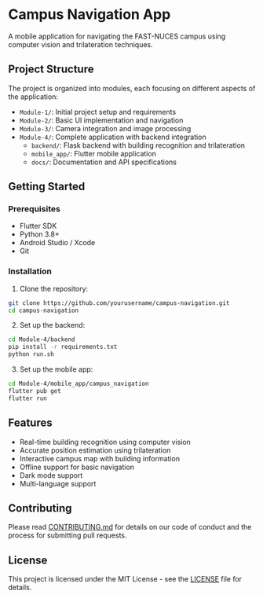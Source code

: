 # Campus Navigation App

A mobile application for navigating the FAST-NUCES campus using computer vision and trilateration techniques.

## Project Structure

The project is organized into modules, each focusing on different aspects of the application:

- `Module-1/`: Initial project setup and requirements
- `Module-2/`: Basic UI implementation and navigation
- `Module-3/`: Camera integration and image processing
- `Module-4/`: Complete application with backend integration
  - `backend/`: Flask backend with building recognition and trilateration
  - `mobile_app/`: Flutter mobile application
  - `docs/`: Documentation and API specifications

## Getting Started

### Prerequisites

- Flutter SDK
- Python 3.8+
- Android Studio / Xcode
- Git

### Installation

1. Clone the repository:
```bash
git clone https://github.com/yourusername/campus-navigation.git
cd campus-navigation
```

2. Set up the backend:
```bash
cd Module-4/backend
pip install -r requirements.txt
python run.sh
```

3. Set up the mobile app:
```bash
cd Module-4/mobile_app/campus_navigation
flutter pub get
flutter run
```

## Features

- Real-time building recognition using computer vision
- Accurate position estimation using trilateration
- Interactive campus map with building information
- Offline support for basic navigation
- Dark mode support
- Multi-language support

## Contributing

Please read [CONTRIBUTING.md](CONTRIBUTING.md) for details on our code of conduct and the process for submitting pull requests.

## License

This project is licensed under the MIT License - see the [LICENSE](LICENSE) file for details. 
